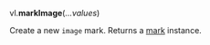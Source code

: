 vl.<b>markImage</b>(<em>...values</em>)

Create a new <code>image</code> mark.
Returns a [mark](mark) instance.
